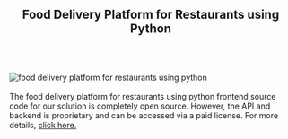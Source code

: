 <h2 style="text-align:center">Food Delivery Platform for Restaurants using Python</h2><br/><br/>

![food delivery platform for restaurants using python](https://admin.ninjascode.com/wp-content/uploads/2025/repoImages/Gray/21.webp) <br/><br/>The food delivery platform for restaurants using python frontend source code for our solution is completely open source. However, the API and backend is proprietary and can be accessed via a paid license. For more details, <a href="https://enatega.com/?utm_source=github&utm_medium=repo&utm_campaign=gray-food-delivery-platform-for-restaurants-using-python" target="_blank">click here.</a>
